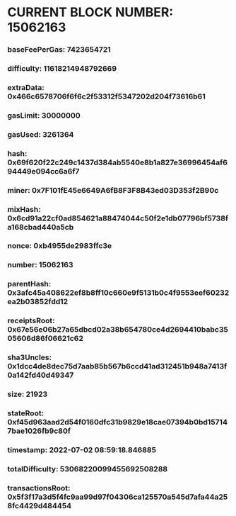 # CURRENT BLOCK NUMBER: 15062163

### baseFeePerGas: 7423654721
### difficulty: 11618214948792669
### extraData: 0x466c6578706f6f6c2f53312f5347202d204f73616b61
### gasLimit: 30000000
### gasUsed: 3261364
### hash: 0x69f620f22c249c1437d384ab5540e8b1a827e36996454af694449e094cc6a6f7
### miner: 0x7F101fE45e6649A6fB8F3F8B43ed03D353f2B90c
### mixHash: 0x6cd91a22cf0ad854621a88474044c50f2e1db07796bf5738fa168cbad440a5cb
### nonce: 0xb4955de2983ffc3e
### number: 15062163
### parentHash: 0x3afc45a408622ef8b8ff10c660e9f5131b0c4f9553eef60232ea2b03852fdd12
### receiptsRoot: 0x67e56e06b27a65dbcd02a38b654780ce4d2694410babc3505606d86f06621c62
### sha3Uncles: 0x1dcc4de8dec75d7aab85b567b6ccd41ad312451b948a7413f0a142fd40d49347
### size: 21923
### stateRoot: 0xf45d963aad2d54f0160dfc31b9829e18cae07394b0bd157147bae1026fb9c80f
### timestamp: 2022-07-02 08:59:18.846885
### totalDifficulty: 53068220099455692508288
### transactionsRoot: 0x5f3f17a3d5f4fc9aa99d97f04306ca125570a545d7afa44a258fc4429d484454
